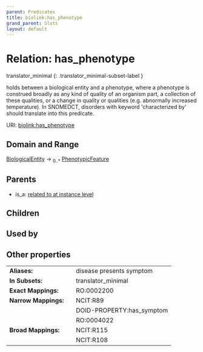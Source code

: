 ```yaml
---
parent: Predicates
title: biolink:has_phenotype
grand_parent: Slots
layout: default
---
```


# Relation: has_phenotype

translator_minimal
{: .translator_minimal-subset-label }


holds between a biological entity and a phenotype, where a phenotype is construed broadly as any kind of quality of an organism part, a collection of these qualities, or a change in quality or qualities (e.g. abnormally increased temperature). In SNOMEDCT, disorders with keyword 'characterized by' should translate into this predicate.

URI: [biolink:has_phenotype](https://w3id.org/biolink/vocab/has_phenotype)

## Domain and Range

[BiologicalEntity](BiologicalEntity.md) ->  <sub>0..\*</sub> [PhenotypicFeature](PhenotypicFeature.md)

## Parents

 *  is_a: [related to at instance level](related_to_at_instance_level.md)

## Children


## Used by


## Other properties

|  |  |  |
| --- | --- | --- |
| **Aliases:** | | disease presents symptom |
| **In Subsets:** | | translator_minimal |
| **Exact Mappings:** | | RO:0002200 |
| **Narrow Mappings:** | | NCIT:R89 |
|  | | DOID-PROPERTY:has_symptom |
|  | | RO:0004022 |
| **Broad Mappings:** | | NCIT:R115 |
|  | | NCIT:R108 |

